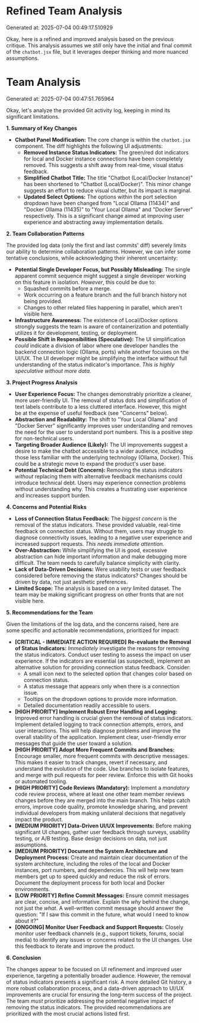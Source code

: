 # Refined Team Analysis
Generated at: 2025-07-04 00:49:17.510929

Okay, here is a refined and improved analysis based on the previous critique. This analysis assumes we *still* only have the initial and final commit of the `chatbot.jsx` file, but it leverages deeper thinking and more nuanced assumptions.

# Team Analysis
Generated at: 2025-07-04 00:47:51.765964

Okay, let's analyze the provided Git activity log, keeping in mind its significant limitations.

**1. Summary of Key Changes**

*   **Chatbot Panel Modification:** The core change is within the `chatbot.jsx` component.  The diff highlights the following UI adjustments:
    *   **Removed Instance Status Indicators:** The green/red dot indicators for local and Docker instance connections have been completely removed.  This suggests a shift away from real-time, visual status feedback.
    *   **Simplified Chatbot Title:** The title "Chatbot (Local/Docker Instance)" has been shortened to "Chatbot (Local/Docker)". This minor change suggests an effort to reduce visual clutter, but its impact is marginal.
    *   **Updated Select Options:** The options within the port selection dropdown have been changed from "Local Ollama (11434)" and "Docker Ollama (11435)" to "Your Local Ollama" and "Docker Server" respectively.  This is a significant change aimed at improving user experience and abstracting away implementation details.

**2. Team Collaboration Patterns**

The provided log data (only the first and last commits' diff) severely limits our ability to determine collaboration patterns. However, we can infer some tentative conclusions, while acknowledging their inherent uncertainty:

*   **Potential Single Developer Focus, but Possibly Misleading:** The single apparent commit sequence might suggest a single developer working on this feature in isolation. *However*, this could be due to:
    *   Squashed commits before a merge.
    *   Work occurring on a feature branch and the full branch history not being provided.
    *   Changes to other related files happening in parallel, which aren't visible here.
*   **Infrastructure Awareness:** The existence of Local/Docker options strongly suggests the team is aware of containerization and potentially utilizes it for development, testing, or deployment.
*   **Possible Shift in Responsibilities (Speculative):** The UI simplification *could* indicate a division of labor where one developer handles the backend connection logic (Ollama, ports) while another focuses on the UI/UX.  The UI developer might be simplifying the interface without full understanding of the status indicator's importance. *This is highly speculative without more data.*

**3. Project Progress Analysis**

*   **User Experience Focus:** The changes demonstrably prioritize a cleaner, more user-friendly UI. The removal of status dots and simplification of text labels contribute to a less cluttered interface. However, this might be at the expense of useful feedback (see "Concerns" below).
*   **Abstraction and Readability:** The shift to "Your Local Ollama" and "Docker Server" significantly improves user understanding and removes the need for the user to understand port numbers. This is a positive step for non-technical users.
*   **Targeting Broader Audience (Likely):** The UI improvements suggest a desire to make the chatbot accessible to a wider audience, including those less familiar with the underlying technology (Ollama, Docker). This could be a strategic move to expand the product's user base.
*   **Potential Technical Debt (Concern):** Removing the status indicators *without* replacing them with alternative feedback mechanisms could introduce technical debt.  Users may experience connection problems without understanding why.  This creates a frustrating user experience and increases support burden.

**4. Concerns and Potential Risks**

*   **Loss of Connection Status Feedback:** The *biggest concern* is the removal of the status indicators.  These provided valuable, real-time feedback on connection status.  Without them, users may struggle to diagnose connectivity issues, leading to a negative user experience and increased support requests. *This needs immediate attention.*
*   **Over-Abstraction:** While simplifying the UI is good, excessive abstraction can hide important information and make debugging more difficult. The team needs to carefully balance simplicity with clarity.
*   **Lack of Data-Driven Decisions:** Were usability tests or user feedback considered before removing the status indicators?  Changes should be driven by data, not just aesthetic preferences.
*   **Limited Scope:** The analysis is based on a *very* limited dataset.  The team may be making significant progress on other fronts that are not visible here.

**5. Recommendations for the Team**

Given the limitations of the log data, and the concerns raised, here are some specific and actionable recommendations, prioritized for impact:

*   **[CRITICAL - IMMEDIATE ACTION REQUIRED] Re-evaluate the Removal of Status Indicators:** *Immediately* investigate the reasons for removing the status indicators. Conduct user testing to assess the impact on user experience. If the indicators are essential (as suspected), implement an alternative solution for providing connection status feedback. Consider:
    *   A small icon next to the selected option that changes color based on connection status.
    *   A status message that appears only when there is a connection issue.
    *   Tooltips on the dropdown options to provide more information.
    *   Detailed documentation readily accessible to users.
*   **[HIGH PRIORITY] Implement Robust Error Handling and Logging:**  Improved error handling is crucial given the removal of status indicators. Implement detailed logging to track connection attempts, errors, and user interactions. This will help diagnose problems and improve the overall stability of the application.  Implement clear, user-friendly error messages that guide the user toward a solution.
*   **[HIGH PRIORITY] Adopt More Frequent Commits and Branches:** Encourage smaller, more frequent commits with descriptive messages. This makes it easier to track changes, revert if necessary, and understand the evolution of the code. Use branches to isolate features, and merge with pull requests for peer review. Enforce this with Git hooks or automated tooling.
*   **[HIGH PRIORITY] Code Reviews (Mandatory):** Implement a *mandatory* code review process, where at least one other team member reviews changes before they are merged into the main branch. This helps catch errors, improve code quality, promote knowledge sharing, and prevent individual developers from making unilateral decisions that negatively impact the product.
*   **[MEDIUM PRIORITY] Data-Driven UI/UX Improvements:** Before making significant UI changes, gather user feedback through surveys, usability testing, or A/B testing. Base design decisions on data, not just assumptions.
*   **[MEDIUM PRIORITY] Document the System Architecture and Deployment Process:**  Create and maintain clear documentation of the system architecture, including the roles of the local and Docker instances, port numbers, and dependencies. This will help new team members get up to speed quickly and reduce the risk of errors. Document the deployment process for both local and Docker environments.
*   **[LOW PRIORITY] Refine Commit Messages:**  Ensure commit messages are clear, concise, and informative. Explain the *why* behind the change, not just the *what*. A well-written commit message should answer the question: "If I saw this commit in the future, what would I need to know about it?"
*   **[ONGOING] Monitor User Feedback and Support Requests:**  Closely monitor user feedback channels (e.g., support tickets, forums, social media) to identify any issues or concerns related to the UI changes. Use this feedback to iterate and improve the product.

**6. Conclusion**

The changes appear to be focused on UI refinement and improved user experience, targeting a potentially broader audience. However, the removal of status indicators presents a significant risk.  A more detailed Git history, a more robust collaboration process, and a data-driven approach to UI/UX improvements are crucial for ensuring the long-term success of the project. The team *must* prioritize addressing the potential negative impact of removing the status indicators. The provided recommendations are prioritized with the most crucial actions listed first.
